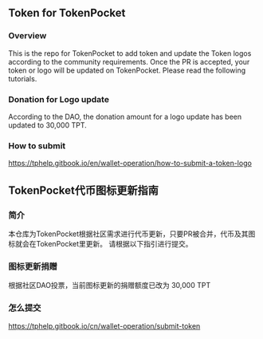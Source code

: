 ## Token for TokenPocket

### Overview
This is the repo for TokenPocket to add token and update the Token logos according to the community requirements. Once the PR is accepted, your token or logo will be updated on TokenPocket.
Please read the following tutorials.

### Donation for Logo update
According to the DAO, the donation amount for a logo update has been updated to 30,000 TPT.

### How to submit 
https://tphelp.gitbook.io/en/wallet-operation/how-to-submit-a-token-logo



## TokenPocket代币图标更新指南

### 简介
本仓库为TokenPocket根据社区需求进行代币更新，只要PR被合并，代币及其图标就会在TokenPocket里更新。
请根据以下指引进行提交。

### 图标更新捐赠
根据社区DAO投票，当前图标更新的捐赠额度已改为 30,000 TPT

### 怎么提交
https://tphelp.gitbook.io/cn/wallet-operation/submit-token

